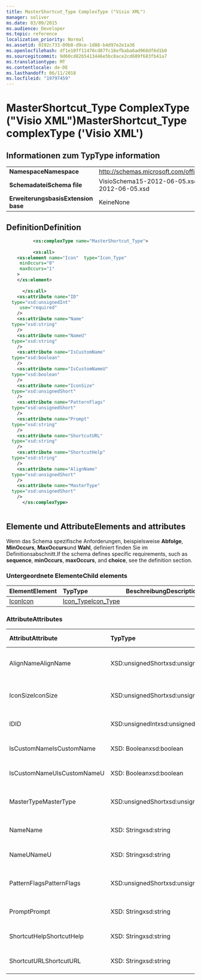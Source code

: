 ```yaml
---
title: MasterShortcut_Type ComplexType ("Visio XML")
manager: soliver
ms.date: 03/09/2015
ms.audience: Developer
ms.topic: reference
localization_priority: Normal
ms.assetid: 0192c733-09b8-d9ce-1d88-b4d97e2e1a36
ms.openlocfilehash: df1e10ff11470cd87fc16efbaba6ad968df6d1b0
ms.sourcegitcommit: 9d60cd82b5413446e5bc8ace2cd689f683fb41a7
ms.translationtype: MT
ms.contentlocale: de-DE
ms.lasthandoff: 06/11/2018
ms.locfileid: "19797459"
---
```

# <a name="mastershortcuttype-complextype-visio-xml"></a><span data-ttu-id="d2f55-102">MasterShortcut_Type ComplexType ("Visio XML")</span><span class="sxs-lookup"><span data-stu-id="d2f55-102">MasterShortcut_Type complexType ('Visio XML')</span></span>

## <a name="type-information"></a><span data-ttu-id="d2f55-103">Informationen zum Typ</span><span class="sxs-lookup"><span data-stu-id="d2f55-103">Type information</span></span>

|||
|:-----|:-----|
|<span data-ttu-id="d2f55-104">**Namespace**</span><span class="sxs-lookup"><span data-stu-id="d2f55-104">**Namespace**</span></span> <br/> |http://schemas.microsoft.com/office/visio/2011/1/core  <br/> |
|<span data-ttu-id="d2f55-105">**Schemadatei**</span><span class="sxs-lookup"><span data-stu-id="d2f55-105">**Schema file**</span></span> <br/> |<span data-ttu-id="d2f55-106">VisioSchema15-2012-06-05.xsd</span><span class="sxs-lookup"><span data-stu-id="d2f55-106">VisioSchema15-2012-06-05.xsd</span></span>  <br/> |
|<span data-ttu-id="d2f55-107">**Erweiterungsbasis**</span><span class="sxs-lookup"><span data-stu-id="d2f55-107">**Extension base**</span></span> <br/> |<span data-ttu-id="d2f55-108">Keine</span><span class="sxs-lookup"><span data-stu-id="d2f55-108">None</span></span>  <br/> |
   
## <a name="definition"></a><span data-ttu-id="d2f55-109">Definition</span><span class="sxs-lookup"><span data-stu-id="d2f55-109">Definition</span></span>

```XML
          <xs:complexType name="MasterShortcut_Type">
          
          <xs:all>
    <xs:element name="Icon"  type="Icon_Type"
     minOccurs="0"
     maxOccurs="1"
    >
    </xs:element>
    
      </xs:all>
    <xs:attribute name="ID"
  type="xsd:unsignedInt"
     use="required"
    />
    <xs:attribute name="Name"
  type="xsd:string"
    />
    <xs:attribute name="NameU"
  type="xsd:string"
    />
    <xs:attribute name="IsCustomName"
  type="xsd:boolean"
    />
    <xs:attribute name="IsCustomNameU"
  type="xsd:boolean"
    />
    <xs:attribute name="IconSize"
  type="xsd:unsignedShort"
    />
    <xs:attribute name="PatternFlags"
  type="xsd:unsignedShort"
    />
    <xs:attribute name="Prompt"
  type="xsd:string"
    />
    <xs:attribute name="ShortcutURL"
  type="xsd:string"
    />
    <xs:attribute name="ShortcutHelp"
  type="xsd:string"
    />
    <xs:attribute name="AlignName"
  type="xsd:unsignedShort"
    />
    <xs:attribute name="MasterType"
  type="xsd:unsignedShort"
    />
      </xs:complexType>
      
```

## <a name="elements-and-attributes"></a><span data-ttu-id="d2f55-110">Elemente und Attribute</span><span class="sxs-lookup"><span data-stu-id="d2f55-110">Elements and attributes</span></span>

<span data-ttu-id="d2f55-111">Wenn das Schema spezifische Anforderungen, beispielsweise **Abfolge**, **MinOccurs**, **MaxOccurs**und **Wahl**, definiert finden Sie im Definitionsabschnitt.</span><span class="sxs-lookup"><span data-stu-id="d2f55-111">If the schema defines specific requirements, such as **sequence**, **minOccurs**, **maxOccurs**, and **choice**, see the definition section.</span></span> 
  
### <a name="child-elements"></a><span data-ttu-id="d2f55-112">Untergeordnete Elemente</span><span class="sxs-lookup"><span data-stu-id="d2f55-112">Child elements</span></span>

|<span data-ttu-id="d2f55-113">**Element**</span><span class="sxs-lookup"><span data-stu-id="d2f55-113">**Element**</span></span>|<span data-ttu-id="d2f55-114">**Typ**</span><span class="sxs-lookup"><span data-stu-id="d2f55-114">**Type**</span></span>|<span data-ttu-id="d2f55-115">**Beschreibung**</span><span class="sxs-lookup"><span data-stu-id="d2f55-115">**Description**</span></span>|
|:-----|:-----|:-----|
|[<span data-ttu-id="d2f55-116">Icon</span><span class="sxs-lookup"><span data-stu-id="d2f55-116">Icon</span></span>](icon-element-mastershortcut_type-complextypevisio-xml.md) <br/> |[<span data-ttu-id="d2f55-117">Icon_Type</span><span class="sxs-lookup"><span data-stu-id="d2f55-117">Icon_Type</span></span>](icon_type-complextypevisio-xml.md) <br/> ||
   
### <a name="attributes"></a><span data-ttu-id="d2f55-118">Attribute</span><span class="sxs-lookup"><span data-stu-id="d2f55-118">Attributes</span></span>

|<span data-ttu-id="d2f55-119">**Attribut**</span><span class="sxs-lookup"><span data-stu-id="d2f55-119">**Attribute**</span></span>|<span data-ttu-id="d2f55-120">**Typ**</span><span class="sxs-lookup"><span data-stu-id="d2f55-120">**Type**</span></span>|<span data-ttu-id="d2f55-121">**Erforderlich**</span><span class="sxs-lookup"><span data-stu-id="d2f55-121">**Required**</span></span>|<span data-ttu-id="d2f55-122">**Beschreibung**</span><span class="sxs-lookup"><span data-stu-id="d2f55-122">**Description**</span></span>|<span data-ttu-id="d2f55-123">**Mögliche Werte**</span><span class="sxs-lookup"><span data-stu-id="d2f55-123">**Possible values**</span></span>|
|:-----|:-----|:-----|:-----|:-----|
|<span data-ttu-id="d2f55-124">AlignName</span><span class="sxs-lookup"><span data-stu-id="d2f55-124">AlignName</span></span>  <br/> |<span data-ttu-id="d2f55-125">XSD:unsignedShort</span><span class="sxs-lookup"><span data-stu-id="d2f55-125">xsd:unsignedShort</span></span>  <br/> |<span data-ttu-id="d2f55-126">Optional</span><span class="sxs-lookup"><span data-stu-id="d2f55-126">optional</span></span>  <br/> ||<span data-ttu-id="d2f55-127">Werte des Typs Xsd:unsignedShort.</span><span class="sxs-lookup"><span data-stu-id="d2f55-127">Values of the xsd:unsignedShort type.</span></span>  <br/> |
|<span data-ttu-id="d2f55-128">IconSize</span><span class="sxs-lookup"><span data-stu-id="d2f55-128">IconSize</span></span>  <br/> |<span data-ttu-id="d2f55-129">XSD:unsignedShort</span><span class="sxs-lookup"><span data-stu-id="d2f55-129">xsd:unsignedShort</span></span>  <br/> |<span data-ttu-id="d2f55-130">Optional</span><span class="sxs-lookup"><span data-stu-id="d2f55-130">optional</span></span>  <br/> ||<span data-ttu-id="d2f55-131">Werte des Typs Xsd:unsignedShort.</span><span class="sxs-lookup"><span data-stu-id="d2f55-131">Values of the xsd:unsignedShort type.</span></span>  <br/> |
|<span data-ttu-id="d2f55-132">ID</span><span class="sxs-lookup"><span data-stu-id="d2f55-132">ID</span></span>  <br/> |<span data-ttu-id="d2f55-133">XSD:unsignedInt</span><span class="sxs-lookup"><span data-stu-id="d2f55-133">xsd:unsignedInt</span></span>  <br/> |<span data-ttu-id="d2f55-134">erforderlich</span><span class="sxs-lookup"><span data-stu-id="d2f55-134">required</span></span>  <br/> ||<span data-ttu-id="d2f55-135">Werte des Typs Xsd:unsignedInt.</span><span class="sxs-lookup"><span data-stu-id="d2f55-135">Values of the xsd:unsignedInt type.</span></span>  <br/> |
|<span data-ttu-id="d2f55-136">IsCustomName</span><span class="sxs-lookup"><span data-stu-id="d2f55-136">IsCustomName</span></span>  <br/> |<span data-ttu-id="d2f55-137">XSD: Boolean</span><span class="sxs-lookup"><span data-stu-id="d2f55-137">xsd:boolean</span></span>  <br/> |<span data-ttu-id="d2f55-138">Optional</span><span class="sxs-lookup"><span data-stu-id="d2f55-138">optional</span></span>  <br/> ||<span data-ttu-id="d2f55-139">Werte des Typs xsd: Boolean.</span><span class="sxs-lookup"><span data-stu-id="d2f55-139">Values of the xsd:boolean type.</span></span>  <br/> |
|<span data-ttu-id="d2f55-140">IsCustomNameU</span><span class="sxs-lookup"><span data-stu-id="d2f55-140">IsCustomNameU</span></span>  <br/> |<span data-ttu-id="d2f55-141">XSD: Boolean</span><span class="sxs-lookup"><span data-stu-id="d2f55-141">xsd:boolean</span></span>  <br/> |<span data-ttu-id="d2f55-142">Optional</span><span class="sxs-lookup"><span data-stu-id="d2f55-142">optional</span></span>  <br/> ||<span data-ttu-id="d2f55-143">Werte des Typs xsd: Boolean.</span><span class="sxs-lookup"><span data-stu-id="d2f55-143">Values of the xsd:boolean type.</span></span>  <br/> |
|<span data-ttu-id="d2f55-144">MasterType</span><span class="sxs-lookup"><span data-stu-id="d2f55-144">MasterType</span></span>  <br/> |<span data-ttu-id="d2f55-145">XSD:unsignedShort</span><span class="sxs-lookup"><span data-stu-id="d2f55-145">xsd:unsignedShort</span></span>  <br/> |<span data-ttu-id="d2f55-146">Optional</span><span class="sxs-lookup"><span data-stu-id="d2f55-146">optional</span></span>  <br/> ||<span data-ttu-id="d2f55-147">Werte des Typs Xsd:unsignedShort.</span><span class="sxs-lookup"><span data-stu-id="d2f55-147">Values of the xsd:unsignedShort type.</span></span>  <br/> |
|<span data-ttu-id="d2f55-148">Name</span><span class="sxs-lookup"><span data-stu-id="d2f55-148">Name</span></span>  <br/> |<span data-ttu-id="d2f55-149">XSD: String</span><span class="sxs-lookup"><span data-stu-id="d2f55-149">xsd:string</span></span>  <br/> |<span data-ttu-id="d2f55-150">Optional</span><span class="sxs-lookup"><span data-stu-id="d2f55-150">optional</span></span>  <br/> ||<span data-ttu-id="d2f55-151">Werte des Typs xsd: String.</span><span class="sxs-lookup"><span data-stu-id="d2f55-151">Values of the xsd:string type.</span></span>  <br/> |
|<span data-ttu-id="d2f55-152">NameU</span><span class="sxs-lookup"><span data-stu-id="d2f55-152">NameU</span></span>  <br/> |<span data-ttu-id="d2f55-153">XSD: String</span><span class="sxs-lookup"><span data-stu-id="d2f55-153">xsd:string</span></span>  <br/> |<span data-ttu-id="d2f55-154">Optional</span><span class="sxs-lookup"><span data-stu-id="d2f55-154">optional</span></span>  <br/> ||<span data-ttu-id="d2f55-155">Werte des Typs xsd: String.</span><span class="sxs-lookup"><span data-stu-id="d2f55-155">Values of the xsd:string type.</span></span>  <br/> |
|<span data-ttu-id="d2f55-156">PatternFlags</span><span class="sxs-lookup"><span data-stu-id="d2f55-156">PatternFlags</span></span>  <br/> |<span data-ttu-id="d2f55-157">XSD:unsignedShort</span><span class="sxs-lookup"><span data-stu-id="d2f55-157">xsd:unsignedShort</span></span>  <br/> |<span data-ttu-id="d2f55-158">Optional</span><span class="sxs-lookup"><span data-stu-id="d2f55-158">optional</span></span>  <br/> ||<span data-ttu-id="d2f55-159">Werte des Typs Xsd:unsignedShort.</span><span class="sxs-lookup"><span data-stu-id="d2f55-159">Values of the xsd:unsignedShort type.</span></span>  <br/> |
|<span data-ttu-id="d2f55-160">Prompt</span><span class="sxs-lookup"><span data-stu-id="d2f55-160">Prompt</span></span>  <br/> |<span data-ttu-id="d2f55-161">XSD: String</span><span class="sxs-lookup"><span data-stu-id="d2f55-161">xsd:string</span></span>  <br/> |<span data-ttu-id="d2f55-162">Optional</span><span class="sxs-lookup"><span data-stu-id="d2f55-162">optional</span></span>  <br/> ||<span data-ttu-id="d2f55-163">Werte des Typs xsd: String.</span><span class="sxs-lookup"><span data-stu-id="d2f55-163">Values of the xsd:string type.</span></span>  <br/> |
|<span data-ttu-id="d2f55-164">ShortcutHelp</span><span class="sxs-lookup"><span data-stu-id="d2f55-164">ShortcutHelp</span></span>  <br/> |<span data-ttu-id="d2f55-165">XSD: String</span><span class="sxs-lookup"><span data-stu-id="d2f55-165">xsd:string</span></span>  <br/> |<span data-ttu-id="d2f55-166">Optional</span><span class="sxs-lookup"><span data-stu-id="d2f55-166">optional</span></span>  <br/> ||<span data-ttu-id="d2f55-167">Werte des Typs xsd: String.</span><span class="sxs-lookup"><span data-stu-id="d2f55-167">Values of the xsd:string type.</span></span>  <br/> |
|<span data-ttu-id="d2f55-168">ShortcutURL</span><span class="sxs-lookup"><span data-stu-id="d2f55-168">ShortcutURL</span></span>  <br/> |<span data-ttu-id="d2f55-169">XSD: String</span><span class="sxs-lookup"><span data-stu-id="d2f55-169">xsd:string</span></span>  <br/> |<span data-ttu-id="d2f55-170">Optional</span><span class="sxs-lookup"><span data-stu-id="d2f55-170">optional</span></span>  <br/> ||<span data-ttu-id="d2f55-171">Werte des Typs xsd: String.</span><span class="sxs-lookup"><span data-stu-id="d2f55-171">Values of the xsd:string type.</span></span>  <br/> |
   


